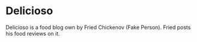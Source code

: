 # Delicioso

Delicioso is a food blog own by Fried Chickenov (Fake Person). Fried posts his food reviews on it.
